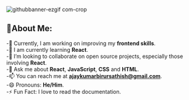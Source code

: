 
![githubbanner-ezgif com-crop](https://camo.githubusercontent.com/7de37139d0b4c1ce40865e799b446c0e963a3dd8fb68d239707237c40604fa3d/68747470733a2f2f63646e2e6472696262626c652e636f6d2f75736572732f3733303730332f73637265656e73686f74732f363538313234332f6176656e746f2e676966)
## 👋About Me:

-🔭 Currently, I am working on improving my **frontend skills**.<br>
-🌱 I am currently learning **React**.<br>
-👯 I’m looking to collaborate on open source projects, especially those involving **React**.<br>
-💬 Ask me about **React**, **JavaScript**, **CSS** and **HTML**.<br>
-📫 You can reach me at **ajaykumarbirursathish@gmail.com**.<br>
-😄 Pronouns: **He/Him**.<br>
-⚡ Fun Fact: I love to read the documentation.<br>
